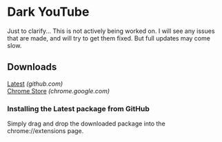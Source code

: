 # Dark YouTube
Just to clarify... This is not actively being worked on. I will see any issues that are made, and will try to get them fixed. But full updates may come slow.

## Downloads
[Latest](https://github.com/XDRosenheim/ChromeExtension/releases/latest) *(github.com)*  
[Chrome Store](https://chrome.google.com/webstore/detail/dark-youtube/gaeammehabgmnondoclpkfckhocmgjgg) *(chrome.google.com)*

### Installing the Latest package from GitHub
Simply drag and drop the downloaded package into the chrome://extensions page.
